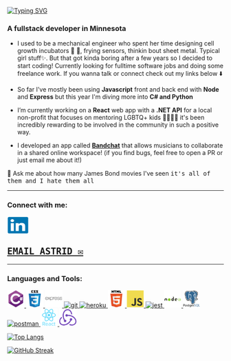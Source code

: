<a align="center" href="https://git.io/typing-svg"><img src="https://readme-typing-svg.herokuapp.com?font=Roboto+Mono&size=35&pause=1000&color=D4C5FF&width=460&lines=Hey+there%2C+I'm+Astrid" alt="Typing SVG" /></a>
<h3 align="left" font="Roboto+Mono&size=35">A fullstack developer in Minnesota</h3>

- I used to be a mechanical engineer who spent her time designing cell growth incubators 🦠 🧫, frying sensors, thinkin bout sheet metal. Typical girl stuff✨. But that got kinda boring after a few years so I decided to start coding! Currently looking for fulltime software jobs and doing some freelance work. If you wanna talk or connect check out my links below ⬇️
- So far I've mostly been using **Javascript** front and back end with **Node** and **Express** but this year I'm diving more into **C# and Python**

- I’m currently working on a **React** web app with a **.NET API** for a local non-profit that focuses on mentoring LGBTQ+ kids 🏳️‍⚧️🏳️‍🌈 it's been incredibly rewarding to be involved in the community in such a positive way. 

- I developed an app called **[Bandchat](band-chat.herokuapp.com)** that allows musicians to collaborate in a shared online workspace! (if you find bugs, feel free to open a PR or just email me about it!) 

<p> 💬 Ask me about how many James Bond movies I've seen <kbd> it's all of them and I hate them all </kbd></p>

***
<h3 align="left">Connect with me:</h3>

<p align="left">
<a href="https://linkedin.com/in/astrid-pulse" target="blank"><img align="center" src=https://github.com/devicons/devicon/blob/master/icons/linkedin/linkedin-original.svg height="40" width="50" /></a>
</p>
<kbd><h2><a href="mailto:astridcpulse@gmail.com" target="_blank" rel="noreferrer"> EMAIL ASTRID ✉️ </a></h3></kbd>

  ***
<h3 align="left">Languages and Tools:</h3>
<p align="left"> <a href="https://www.w3schools.com/cs/" target="_blank" rel="noreferrer"> <img src="https://raw.githubusercontent.com/devicons/devicon/master/icons/csharp/csharp-original.svg" alt="csharp" width="40" height="40"/> </a> <a href="https://www.w3schools.com/css/" target="_blank" rel="noreferrer"> <img src="https://raw.githubusercontent.com/devicons/devicon/master/icons/css3/css3-original-wordmark.svg" alt="css3" width="40" height="40"/> </a> <a href="https://expressjs.com" target="_blank" rel="noreferrer"> <img src="https://raw.githubusercontent.com/devicons/devicon/master/icons/express/express-original-wordmark.svg" alt="express" width="40" height="40"/> </a> <a href="https://git-scm.com/" target="_blank" rel="noreferrer"> <img src="https://www.vectorlogo.zone/logos/git-scm/git-scm-icon.svg" alt="git" width="40" height="40"/> </a> <a href="https://heroku.com" target="_blank" rel="noreferrer"> <img src="https://www.vectorlogo.zone/logos/heroku/heroku-icon.svg" alt="heroku" width="40" height="40"/> </a> <a href="https://www.w3.org/html/" target="_blank" rel="noreferrer"> <img src="https://raw.githubusercontent.com/devicons/devicon/master/icons/html5/html5-original-wordmark.svg" alt="html5" width="40" height="40"/> </a> <a href="https://developer.mozilla.org/en-US/docs/Web/JavaScript" target="_blank" rel="noreferrer"> <img src="https://raw.githubusercontent.com/devicons/devicon/master/icons/javascript/javascript-original.svg" alt="javascript" width="40" height="40"/> </a> <a href="https://jestjs.io" target="_blank" rel="noreferrer"> <img src="https://www.vectorlogo.zone/logos/jestjsio/jestjsio-icon.svg" alt="jest" width="40" height="40"/> </a> <a href="https://nodejs.org" target="_blank" rel="noreferrer"> <img src="https://raw.githubusercontent.com/devicons/devicon/master/icons/nodejs/nodejs-original-wordmark.svg" alt="nodejs" width="40" height="40"/> </a> <a href="https://www.postgresql.org" target="_blank" rel="noreferrer"> <img src="https://raw.githubusercontent.com/devicons/devicon/master/icons/postgresql/postgresql-original-wordmark.svg" alt="postgresql" width="40" height="40"/> </a> <a href="https://postman.com" target="_blank" rel="noreferrer"> <img src="https://www.vectorlogo.zone/logos/getpostman/getpostman-icon.svg" alt="postman" width="40" height="40"/> </a> <a href="https://reactjs.org/" target="_blank" rel="noreferrer"> <img src="https://raw.githubusercontent.com/devicons/devicon/master/icons/react/react-original-wordmark.svg" alt="react" width="40" height="40"/> </a> <a href="https://redux.js.org" target="_blank" rel="noreferrer"> <img src="https://raw.githubusercontent.com/devicons/devicon/master/icons/redux/redux-original.svg" alt="redux" width="40" height="40"/> </a> </p>



[![Top Langs](https://github-readme-stats.vercel.app/api/top-langs/?username=astridcpulse&layout=compact&theme=vision-friendly-dark&hide_progress=true&langs_count=4)](https://github.com/anuraghazra/github-readme-stats)

[![GitHub Streak](http://github-readme-streak-stats.herokuapp.com?user=astridcpulse&theme=ayu-mirage&hide_border=true&border_radius=40)](https://git.io/streak-stats)



